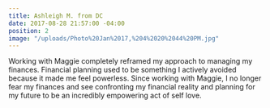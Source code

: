 ```yaml
---
title: Ashleigh M. from DC
date: 2017-08-28 21:57:00 -04:00
position: 2
image: "/uploads/Photo%20Jan%2017,%204%2020%2044%20PM.jpg"
---
```


Working with Maggie completely reframed my approach to managing my finances. Financial planning used to be something I actively avoided because it made me feel powerless. Since working with Maggie, I no longer fear my finances and see confronting my financial reality and planning for my future to be an incredibly empowering act of self love.
